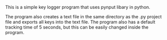This is a simple key logger program that uses pynput libary in python. 

The program also creates a text file in the same directory as the .py project file and exports all keys into the text file. The program also has a default tracking time of 5 seconds, but this can be easily changed inside the program.
